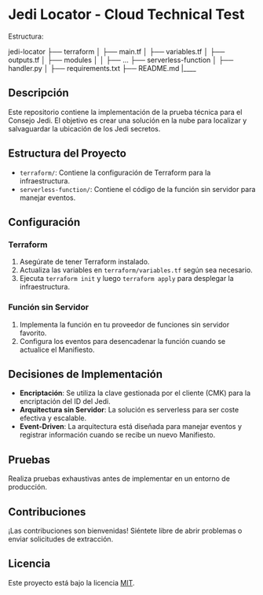 # Jedi Locator - Cloud Technical Test

Estructura:

jedi-locator
├── terraform
│   ├── main.tf
│   ├── variables.tf
│   ├── outputs.tf
│   ├── modules
│   │   ├── ...
├── serverless-function
│   ├── handler.py
│   ├── requirements.txt
├── README.md
|____


## Descripción

Este repositorio contiene la implementación de la prueba técnica para el Consejo Jedi. El objetivo es crear una solución en la nube para localizar y salvaguardar la ubicación de los Jedi secretos.

## Estructura del Proyecto

- `terraform/`: Contiene la configuración de Terraform para la infraestructura.
- `serverless-function/`: Contiene el código de la función sin servidor para manejar eventos.

## Configuración

### Terraform

1. Asegúrate de tener Terraform instalado.
2. Actualiza las variables en `terraform/variables.tf` según sea necesario.
3. Ejecuta `terraform init` y luego `terraform apply` para desplegar la infraestructura.

### Función sin Servidor

1. Implementa la función en tu proveedor de funciones sin servidor favorito.
2. Configura los eventos para desencadenar la función cuando se actualice el Manifiesto.

## Decisiones de Implementación

- **Encriptación**: Se utiliza la clave gestionada por el cliente (CMK) para la encriptación del ID del Jedi.
- **Arquitectura sin Servidor**: La solución es serverless para ser coste efectiva y escalable.
- **Event-Driven**: La arquitectura está diseñada para manejar eventos y registrar información cuando se recibe un nuevo Manifiesto.

## Pruebas

Realiza pruebas exhaustivas antes de implementar en un entorno de producción.

## Contribuciones

¡Las contribuciones son bienvenidas! Siéntete libre de abrir problemas o enviar solicitudes de extracción.

## Licencia

Este proyecto está bajo la licencia [MIT](LICENSE).